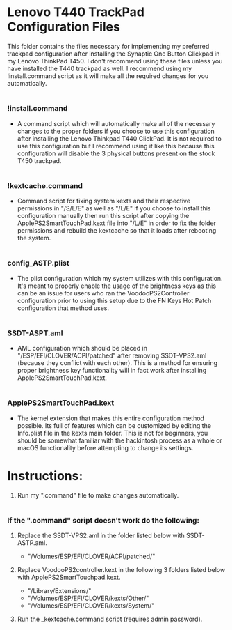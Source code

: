 # Lenovo T440 TrackPad Configuration Files

This folder contains the files necessary for implementing my preferred trackpad configuration after installing the Synaptic One Button Clickpad in my Lenovo ThinkPad T450. I don't recommend using these files unless you have installed the T440 trackpad as well. I recommend using my !install.command script as it will make all the required changes for you automatically.    

#

### !install.command

- A command script which will automatically make all of the necessary changes to the proper folders if you choose to use this configuration after installing the Lenovo Thinkpad T440 ClickPad. It is not required to use this configuration but I recommend using it like this because this configuration will disable the 3 physical buttons present on the stock T450 trackpad.

#

### !kextcache.command

- Command script for fixing system kexts and their respective permissions in "/S/L/E" as well as "/L/E" if you choose to install this configuration manually then run this script after copying the ApplePS2SmartTouchPad.kext file into "/L/E" in order to fix the folder permissions and rebuild the kextcache so that it loads after rebooting the system.

#

### config_ASTP.plist

- The plist configuration which my system utilizes with this configuration. It's meant to properly enable the usage of the brightness keys as this can be an issue for users who ran the VoodooPS2Controller configuration prior to using this setup due to the FN Keys Hot Patch configuration that method uses.

#

### SSDT-ASPT.aml

- AML configuration which should be placed in "/ESP/EFI/CLOVER/ACPI/patched" after removing SSDT-VPS2.aml (because they conflict with each other). This is a method for ensuring proper brightness key functionality will in fact work after installing ApplePS2SmartTouchPad.kext.

#

### ApplePS2SmartTouchPad.kext

- The kernel extension that makes this entire configuration method possible. Its full of features which can be customized by editing the Info.plist file in the kexts main folder. This is not for beginners, you should be somewhat familiar with the hackintosh process as a whole or macOS functionality before attempting to change its settings.

# 

# Instructions:

1. Run my ".command" file to make changes automatically.

# 

### If the ".command" script doesn't work do the following:

1. Replace the SSDT-VPS2.aml in the folder listed below with SSDT-ASTP.aml.
   - "/Volumes/ESP/EFI/CLOVER/ACPI/patched/"

2. Replace VoodooPS2controller.kext in the following 3 folders listed below with ApplePS2SmartTouchpad.kext.
   - "/Library/Extensions/"
   - "/Volumes/ESP/EFI/CLOVER/kexts/Other/"
   - "/Volumes/ESP/EFI/CLOVER/kexts/System/" 

3. Run the _kextcache.command script (requires admin password).